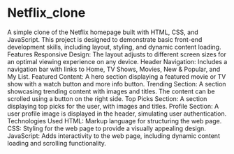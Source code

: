 # Netflix_clone
A simple clone of the Netflix homepage built with HTML, CSS, and JavaScript. This project is designed to demonstrate basic front-end development skills, including layout, styling, and dynamic content loading.
Features
Responsive Design: The layout adjusts to different screen sizes for an optimal viewing experience on any device.
Header Navigation: Includes a navigation bar with links to Home, TV Shows, Movies, New & Popular, and My List.
Featured Content: A hero section displaying a featured movie or TV show with a watch button and more info button.
Trending Section: A section showcasing trending content with images and titles. The content can be scrolled using a button on the right side.
Top Picks Section: A section displaying top picks for the user, with images and titles.
Profile Section: A user profile image is displayed in the header, simulating user authentication.
Technologies Used
HTML: Markup language for structuring the web page.
CSS: Styling for the web page to provide a visually appealing design.
JavaScript: Adds interactivity to the web page, including dynamic content loading and scrolling functionality.
